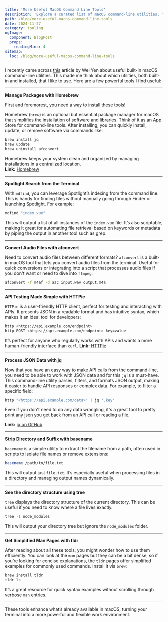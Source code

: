```yaml
---
title: 'More Useful MacOS Command Line Tools'
description: 'Explore a curated list of macOS command-line utilities, from package management to JSON parsing, to streamline your development workflow.'
path: /blog/more-useful-macos-command-line-tools
date: 2024-11-27
category: tooling
ogImage:
  component: BlogPost
  props:
    readingMins: 4
sitemap:
  loc: /blog/more-useful-macos-command-line-tools
---
```


I recently came across [this](https://weiyen.net/articles/useful-macos-cmd-line-utilities) article by Wei Yen about useful built-in macOS command-line utilities. This made me think about which utilities, both built-in and installed, that I like to use. Here are a few powerful tools I find useful:

---

**Manage Packages with Homebrew**  

First and foremorest, you need a way to install these tools!

Homebrew (`brew`) is an optional but essential package manager for macOS that simplifies the installation of software and libraries. Think of it as an App Store for command-line tools. After installing, you can quickly install, update, or remove software via commands like:

```bash
brew install jq
brew update
brew uninstall afconvert
```

Homebrew keeps your system clean and organized by managing installations in a centralized location.  
**Link:** [Homebrew](https://brew.sh)

---

**Spotlight Search from the Terminal**  

With `mdfind`, you can leverage Spotlight’s indexing from the command line. This is handy for finding files without manually going through Finder or launching Spotlight. For example:

```bash
mdfind "index.vue"
```

This will output a list of all instances of the `index.vue` file. It’s also scriptable, making it great for automating file retrieval based on keywords or metadata by piping the output in another tool such as grep.

---

**Convert Audio Files with afconvert**  

Need to convert audio files between different formats? `afconvert` is a built-in macOS tool that lets you convert audio files from the terminal. Useful for quick conversions or integrating into a script that processes audio files if you don't want or need to dive into `ffmpeg`.

```bash
afconvert -f m4af -d aac input.wav output.m4a
```

---

**API Testing Made Simple with HTTPie**  

`HTTPie` is a user-friendly HTTP client, perfect for testing and interacting with APIs. It presents JSON in a readable format and has intuitive syntax, which makes it an ideal tool for developers:

```bash
http <https://api.example.com/endpoint>
http POST <https://api.example.com/endpoint> key=value
```

It’s perfect for anyone who regularly works with APIs and wants a more human-friendly interface than `curl`.
**Link:** [HTTPie](https://httpie.io)

---

**Process JSON Data with jq**

Now that you have an easy way to make API calls from the command-line, you need to be able to work with JSON data and for this `jq` is a must-have. This command-line utility parses, filters, and formats JSON output, making it easier to handle API responses or complex data. For example, to filter a specific field:

```bash
http "<https://api.example.com/data>" | jq '.key'
```

Even if you don't need to do any data wrangling, it's a great tool to pretty print any json you get back from an API call or reading a file.

**Link:** [jq on GitHub](https://github.com/stedolan/jq)

---

**Strip Directory and Suffix with basename**  

`basename` is a simple utility to extract the filename from a path, often used in scripts to isolate file names or remove extensions:

```bash
basename /path/to/file.txt
```

This will output just `file.txt`. It’s especially useful when processing files in a directory and managing output names dynamically.

---

**See the directory structure using tree**

`tree` displays the directory structure of the current directory. This can be useful if you need to know where a file lives exactly.

```bash
tree -I node_modules
```

This will output your directory tree but ignore the `node_modules` folder.

---

**Get Simplified Man Pages with tldr**  

After reading about all these tools, you might wonder how to use them efficiently. You can look at the `man` pages but they can be a bit dense, so if you’re looking for concise explanations, the `tldr` pages offer simplified examples for commonly used commands. Install it via `brew`:

```bash
brew install tldr
tldr ls
```

It’s a great resource for quick syntax examples without scrolling through verbose `man` entries.

---

These tools enhance what’s already available in macOS, turning your terminal into a more powerful and flexible work environment.
